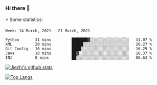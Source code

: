 ### Hi there 👋

⚡ Some statistics:

<!--START_SECTION:waka-->
```text
Week: 14 March, 2021 - 21 March, 2021

Python       31 mins         ███████▓░░░░░░░░░░░░░░░░░   31.07 % 
XML          20 mins         █████░░░░░░░░░░░░░░░░░░░░   20.27 % 
Git Config   16 mins         ████░░░░░░░░░░░░░░░░░░░░░   16.29 % 
Java         10 mins         ██▓░░░░░░░░░░░░░░░░░░░░░░   10.37 % 
INI          8 mins          ██░░░░░░░░░░░░░░░░░░░░░░░   08.63 % 
```
<!--END_SECTION:waka-->

[![Jiezhi's github stats](https://github-readme-stats.vercel.app/api?username=Jiezhi&show_icons=true)](https://github.com/Jiezhi/github-readme-stats)

[![Top Langs](https://github-readme-stats.vercel.app/api/top-langs/?username=Jiezhi&hide=javascript,html)](https://github.com/Jiezhi/github-readme-stats)
<!--
**Jiezhi/Jiezhi** is a ✨ _special_ ✨ repository because its `README.md` (this file) appears on your GitHub profile.

Here are some ideas to get you started:

- 🔭 I’m currently working on ...
- 🌱 I’m currently learning ...
- 👯 I’m looking to collaborate on ...
- 🤔 I’m looking for help with ...
- 💬 Ask me about ...
- 📫 How to reach me: ...
- 😄 Pronouns: ...
- ⚡ Fun fact: ...
-->

